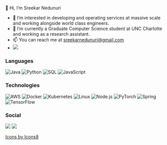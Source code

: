  👋 Hi, I’m Sreekar Nedunuri
- 👀 I’m interested in developing and operating services at massive scale and working alongside world class engineers.
- 🌱 I’m currently a Graduate Computer Science student at UNC Charlotte and working as a research assistant.
- 📫 You can reach me at sreekarnedunuri@gmail.com
- [![](https://img.shields.io/badge/-🧬%20My%20Website-000)](https://sreekarn.github.io/portfolio/)

### Languages

![Java](https://img.shields.io/badge/-Java-000?&logo=Java&logoColor=007396)
![Python](https://img.shields.io/badge/-Python-000?&logo=Python)
![SQL](https://img.shields.io/badge/-SQL-000?&logo=MySQL)
![JavaScript](https://img.shields.io/badge/-JavaScript-000?&logo=JavaScript)


### Technologies

![AWS](https://img.shields.io/badge/-AWS-000?&logo=Amazon-AWS&logoColor=F90)
![Docker](https://img.shields.io/badge/-Docker-000?&logo=Docker)
![Kubernetes](https://img.shields.io/badge/-Kubernetes-000?&logo=Kubernetes)
![Linux](https://img.shields.io/badge/-Linux-000?&logo=Linux)
![Node.js](https://img.shields.io/badge/-Node.js-000?&logo=node.js)
![PyTorch](https://img.shields.io/badge/-PyTorch-000?&logo=PyTorch)
![Spring](https://img.shields.io/badge/-Spring-000?&logo=Spring)
![TensorFlow](https://img.shields.io/badge/-TensorFlow-000?&logo=TensorFlow)

### Social
<p>
  <a href="https://twitter.com/sreekarn"><img src="https://img.icons8.com/clouds/50/000000/twitter.png"/></a>
  <a href="https://www.linkedin.com/in/sreekarn/"><img src="https://img.icons8.com/bubbles/50/000000/linkedin.png"/></a>
 </p>

<a href="https://icons8.com/icon/8vaALCJ0n6As/twitter">Icons by Icons8</a>






<!---
sreekarn/sreekarn is a ✨ special ✨ repository because its `README.md` (this file) appears on your GitHub profile.
You can click the Preview link to take a look at your changes.
--->
